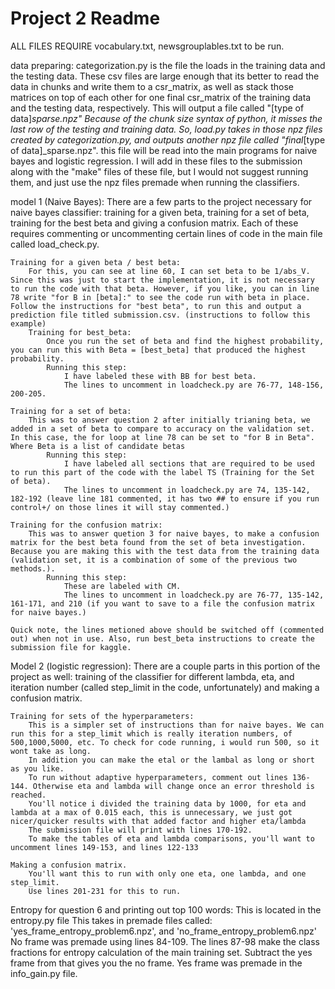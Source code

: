 # Project 2 Readme

ALL FILES REQUIRE vocabulary.txt, newsgrouplables.txt to be run. 

data preparing:
    categorization.py is the file the loads in the training data and the testing data. These csv files are large enough that its better to read the data in chunks and write them to a csr_matrix, as well as stack those matrices on top of each other for one final csr_matrix of the training data and the testing data, respectively. This will output a file called "[type of data]_sparse.npz"
    Because of the chunk size syntax of python, it misses the last row of the testing and training data. So, load.py takes in those npz files created by categorization.py, and outputs another npz file called "final_[type of data]_sparse.npz". this file will be read into the main programs for naive bayes and logistic regression.
    I will add in these files to the submission along with the "make" files of these file, but I would not suggest running them, and just use the npz files premade when running the classifiers.

model 1 (Naive Bayes):
    There are a few parts to the project necessary for naive bayes classifier: training for a given beta, training for a set of beta, training for the best beta and giving a confusion matrix. Each of these requires commenting or uncommenting certain lines of code in the main file called load_check.py.
    
    Training for a given beta / best beta:
        For this, you can see at line 60, I can set beta to be 1/abs_V. Since this was just to start the implementation, it is not necessary to run the code with that beta. However, if you like, you can in line 78 write "for B in [beta]:" to see the code run with beta in place. Follow the instructions for "best beta", to run this and output a prediction file titled submission.csv. (instructions to follow this example)
        Training for best_beta:
            Once you run the set of beta and find the highest probability, you can run this with Beta = [best_beta] that produced the highest probability.
            Running this step:
                I have labeled these with BB for best beta.
                The lines to uncomment in loadcheck.py are 76-77, 148-156, 200-205.
                
    Training for a set of beta:
        This was to answer question 2 after initially trianing beta, we added in a set of beta to compare to accuracy on the validation set. In this case, the for loop at line 78 can be set to "for B in Beta". Where Beta is a list of candidate betas
            Running this step:
                I have labeled all sections that are required to be used to run this part of the code with the label TS (Training for the Set of beta).
                The lines to uncomment in loadcheck.py are 74, 135-142, 182-192 (leave line 181 commented, it has two ## to ensure if you run control+/ on those lines it will stay commented.)
                
    Training for the confusion matrix:
        This was to answer quetion 3 for naive bayes, to make a confusion matrix for the best beta found from the set of beta investigation. Because you are making this with the test data from the training data (validation set, it is a combination of some of the previous two methods.).
            Running this step:
                These are labeled with CM.
                The lines to uncomment in loadcheck.py are 76-77, 135-142, 161-171, and 210 (if you want to save to a file the confusion matrix for naive bayes.)
                
    Quick note, the lines metioned above should be switched off (commented out) when not in use. Also, run best_beta instructions to create the submission file for kaggle.

Model 2 (logistic regression):
    There are a couple parts in this portion of the project as well: training of the classifier for different lambda, eta, and iteration number (called step_limit in the code, unfortunately) and making a confusion matrix.
    
    Training for sets of the hyperparameters:
        This is a simpler set of instructions than for naive bayes. We can run this for a step_limit which is really iteration numbers, of 500,1000,5000, etc. To check for code running, i would run 500, so it wont take as long.
        In addition you can make the etal or the lambal as long or short as you like.
        To run without adaptive hyperparameters, comment out lines 136-144. Otherwise eta and lambda will change once an error threshold is reached.
        You'll notice i divided the training data by 1000, for eta and lambda at a max of 0.015 each, this is unnecessary, we just got nicer/quicker results with that added factor and higher eta/lambda
        The submission file will print with lines 170-192.
        To make the tables of eta and lambda comparisons, you'll want to uncomment lines 149-153, and lines 122-133
        
    Making a confusion matrix.
        You'll want this to run with only one eta, one lambda, and one step_limit.
        Use lines 201-231 for this to run.
        
Entropy for question 6 and printing out top 100 words:
    This is located in the entropy.py file
    This takes in premade files called: 'yes_frame_entropy_problem6.npz', and 'no_frame_entropy_problem6.npz'
    No frame was premade using lines 84-109. The lines 87-98 make the class fractions for entropy calculation of the main training set. Subtract the yes frame from that gives you the no frame.
    Yes frame was premade in the info_gain.py file. 
